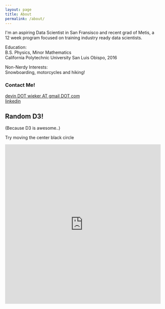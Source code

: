 ```yaml
---
layout: page
title: About
permalink: /about/
---
```


I'm an aspiring Data Scientist in San Fransisco and recent grad of Metis, a 12 week program focused on training industry ready data scientists. 

Education:  
B.S. Physics, Minor Mathematics  
California Polytechnic University San Luis Obispo, 2016

Non-Nerdy Interests:  
Snowboarding, motorcycles and hiking!

### Contact Me!

[devin DOT wieker AT gmail DOT com](mailto:devin.wieker@gmail.com)  
[linkedin](https://www.linkedin.com/in/dwieker)



## Random D3!     
(Because D3 is awesome..)

Try moving the center black circle

<iframe src="https://vida.io/gists/ZWvFc6xXsXFBgSFgE/index.html" seamless frameborder="0" width="508" height="521"></iframe>



